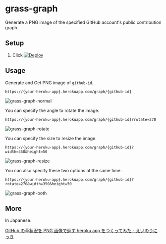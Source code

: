 # grass-graph

Generate a PNG image of the specified GitHub account's public contribution graph.

## Setup
1. Click [![Deploy](https://www.herokucdn.com/deploy/button.png)](https://heroku.com/deploy)


## Usage

Generate and Get PNG image of `github-id`.

`https://{your-heroku-app}.herokuapp.com/graph/{github-id}`

![grass-graph-normal](https://cloud.githubusercontent.com/assets/1097533/12216115/e06f1aaa-b71a-11e5-9511-18cda413027c.png)


You can specify the angle to rotate the image.

`https://{your-heroku-app}.herokuapp.com/graph/{github-id}?rotate=270`

![grass-graph-rotate](https://cloud.githubusercontent.com/assets/1097533/12216118/fb1cdb26-b71a-11e5-99f9-194185a6bcc6.png)

You can specify the size to resize the image.

`https://{your-heroku-app}.herokuapp.com/graph/{github-id}?width=350&height=50`

![grass-graph-resize](https://cloud.githubusercontent.com/assets/1097533/12216121/0a54626c-b71b-11e5-9713-d1aa6c312d0b.png)

You can also specify these two options at the same time .

`https://{your-heroku-app}.herokuapp.com/graph/{github-id}?rotate=270&width=350&height=50`

![grass-graph-both](https://cloud.githubusercontent.com/assets/1097533/12216122/178d62da-b71b-11e5-9a28-250a1a4eec76.png)

## More

In Japanese.

[GitHub の草状況を PNG 画像で返す heroku app をつくってみた - えいのうにっき](http://blog.a-know.me/entry/2016/01/09/222210)
